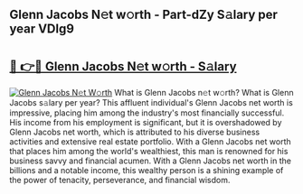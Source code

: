## Glenn Jacobs N𝚎t w𝚘rth - Part-dZy S𝚊lary per year VDlg9

# <h2><a href="http://gc36enm.nevu.top/?p=Glenn+Jacobs">🔗 👉🔴 Glenn Jacobs N𝚎t w𝚘rth - S𝚊lary</a></h2>

[![Glenn Jacobs N𝚎t W𝚘rth](https://i.imgur.com/Oavwk0R.jpeg)](http://gc36enm.nevu.top/?p=Glenn+Jacobs)
What is Glenn Jacobs n𝚎t w𝚘rth? What is Glenn Jacobs s𝚊lary per year?
This affluent individual's Glenn Jacobs net worth is impressive, placing him among the industry's most financially successful. His income from his employment is significant, but it is overshadowed by Glenn Jacobs net worth, which is attributed to his diverse business activities and extensive real estate portfolio. With a Glenn Jacobs net worth that places him among the world's wealthiest, this man is renowned for his business savvy and financial acumen. With a Glenn Jacobs net worth in the billions and a notable income, this wealthy person is a shining example of the power of tenacity, perseverance, and financial wisdom.
